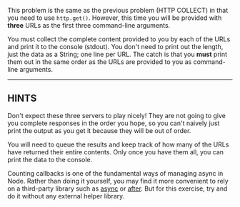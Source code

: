 This problem is the same as the previous problem (HTTP COLLECT) in that you need to use `http.get()`. However, this time you will be provided with **three** URLs as the first three command-line arguments.

You must collect the complete content provided to you by each of the URLs and print it to the console (stdout). You don't need to print out the length, just the data as a String; one line per URL. The catch is that you **must** print them out in the same order as the URLs are provided to you as command-line arguments.

* * *

## HINTS

Don't expect these three servers to play nicely! They are not going to give you complete responses in the order you hope, so you can't naively just print the output as you get it because they will be out of order.

You will need to queue the results and keep track of how many of the URLs have returned their entire contents. Only once you have them all, you can print the data to the console.

Counting callbacks is one of the fundamental ways of managing async in Node. Rather than doing it yourself, you may find it more convenient to rely on a third-party library such as [async](https://npmjs.com/async) or [after](https://npmjs.com/after). But for this exercise, try and do it without any external helper library.
